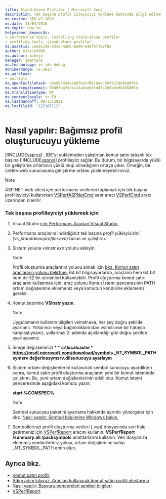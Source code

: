 ```yaml
---
title: Stand-Alone Profiler | Microsoft Docs
description: Tek başına profil işleyiciyi yükleme hakkında bilgi edinmek için bu profil Visual Studio öğrenin. Bazı durumlarda Visual Studio yüklenmemiş olması gerekir.
ms.custom: SEO-VS-2020
ms.date: 11/04/2016
ms.topic: how-to
helpviewer_keywords:
- performance tools, installing stand-alone profiler
- profiling tools, stand-alone profiler
ms.assetid: cae81c95-83cd-4ab6-8a98-84ef977a2f6d
author: mikejo5000
ms.author: mikejo
manager: jmartens
ms.technology: vs-ide-debug
monikerRange: vs-2017
ms.workload:
- multiple
ms.openlocfilehash: d8a5b2454e2a676dcf087becc5475219d9b98f66
ms.sourcegitcommit: 68897da7d74c31ae1ebf5d47c7b5ddc9b108265b
ms.translationtype: MT
ms.contentlocale: tr-TR
ms.lasthandoff: 08/13/2021
ms.locfileid: "122107712"
---
```

# <a name="how-to-install-the-stand-alone-profiler"></a>Nasıl yapılır: Bağımsız profil oluşturucuyu yükleme
[!INCLUDE[vsprvs](../code-quality/includes/vsprvs_md.md)] , IDE'yi yüklemeden çalıştırlan komut satırı tabanlı tek başına [!INCLUDE[vsprvs](../code-quality/includes/vsprvs_md.md)] profilleyici sağlar. Bu durum, bir bilgisayarda yüklü bir geliştirme ortamının yüklü olup olmadığının ortaya çıkar. Örneğin, bir üretim web sunucusuna geliştirme ortamı yüklemeyebilirsiniz.

> [!NOTE]
> ASP.NET web sitesi için performans verilerini toplamak için tek başına profilleyiciyi kullanırken [VSPerfASPNetCmd](../profiling/vsperfaspnetcmd.md) satır aracı [VSPerfCmd](../profiling/vsperfcmd.md) aracı üzerinden önerilir.

### <a name="to-install-the-stand-alone-profiler"></a>Tek başına profilleyiciyi yüklemek için

1. Visual Studio [için Performans Araçları'Visual Studio.](https://visualstudio.microsoft.com/downloads/?q=performance+tools#performance-tools-for-visual-studio)

1. Performans araçlarını indirdiğiniz tek başına *profil yükleyicisini (vs_standaloneprofiler.exe*) bulun ve çalıştırın.

2. Sistem yoluna *vsinstr.exe* yolunu ekleyin.

   > [!NOTE]
   > Profil oluşturma araçlarının yolunu almak için [bkz. Komut satırı araçlarının yolunu belirtme.](../profiling/specifying-the-path-to-profiling-tools-command-line-tools.md) 64 bit bilgisayarlarda, araçların hem 64 bit hem de 32 bit sürümleri kullanılabilir. Profil oluşturma komut satırı araçlarını kullanmak için, araç yolunu Komut İstemi penceresinin PATH ortam değişkenine eklemeniz veya komutun kendisine eklemeniz gerekir.

3. Komut istemine **VSInstr yazın.**

   > [!NOTE]
   > Uygulamanın kullanım bilgileri vsinstr.exe, her şey doğru şekilde ayarlanır. Yollarınızı veya bağımlılıklarından vsinstr.exe bir hatayla karşılaştıysanız, yollarınızı 2. adımda açıklandığı gibi doğru şekilde ayarlayasınız.

4. Simge değişkeninizi **\* \* c:\localcache \* https://msdl.microsoft.com/download/symbols _NT_SYMBOL_PATH symsrv değerinesymsrv.dllsunucuyu ayarlayın** 

5. Sistem ortamı değişkenlerini kullanarak sembol sunucuyu ayardikten sonra, komut satırı profil oluşturma araçlarını yeni bir komut isteminde çalıştırın. Bu, yeni ortam değişkenlerinin etkili olur. Komut istemi penceresinde aşağıdaki komutu yazın:

    **start %COMSPEC%**

   > [!NOTE]
   > Sembol sunucusu paketini ayarlama hakkında ayrıntılı yönergeler için bkz. [Nasıl yapılır: Sembol bilgilerine Windows bakın.](../profiling/how-to-reference-windows-symbol-information.md)

6. Sembollerinizi profil oluşturma verileri (.vsp) dosyasında seri hale getirmeniz için [VSPerfReport](../profiling/vsperfreport.md) aracını kullanın. **VSPerfReport /summary:all /packsymbols** anahtarlarını kullanın. Veri dosyanıza eklenmiş sembolleriniz yoksa, ortam değişkenine sahip _NT_SYMBOL_PATH emin olun.

## <a name="see-also"></a>Ayrıca bkz.
- [Komut satırı profili](../profiling/using-the-profiling-tools-from-the-command-line.md)
- [Adım adım kılavuz: Araçları kullanarak komut satırı profili oluşturma](command-line-profiling-of-stand-alone-applications.md)
- [Nasıl yapılır: Başvuru pencereleri sembol bilgileri](../profiling/how-to-reference-windows-symbol-information.md)
- [VSPerfReport](../profiling/vsperfreport.md)
